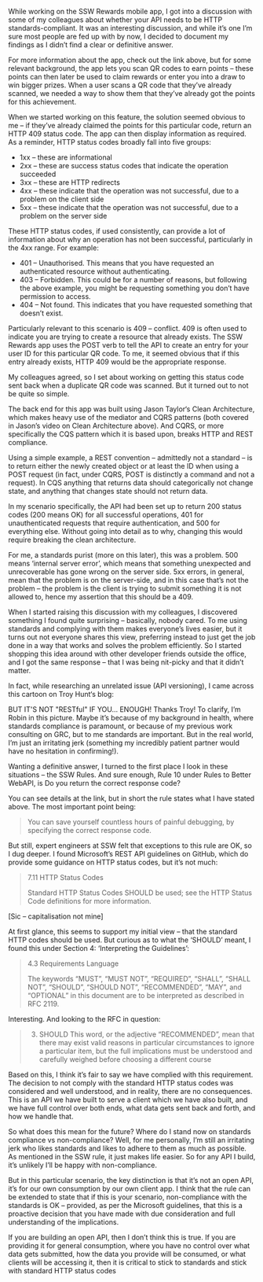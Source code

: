 While working on the SSW Rewards mobile app, I got into a discussion with some of my colleagues about whether your API needs to be HTTP standards-compliant. It was an interesting discussion, and while it’s one I’m sure most people are fed up with by now, I decided to document my findings as I didn’t find a clear or definitive answer.

For more information about the app, check out the link above, but for some relevant background, the app lets you scan QR codes to earn points – these points can then later be used to claim rewards or enter you into a draw to win bigger prizes. When a user scans a QR code that they’ve already scanned, we needed a way to show them that they’ve already got the points for this achievement.

When we started working on this feature, the solution seemed obvious to me – if they’ve already claimed the points for this particular code, return an HTTP 409 status code. The app can then display information as required. As a reminder, HTTP status codes broadly fall into five groups:

* 1xx – these are informational
* 2xx – these are success status codes that indicate the operation succeeded
* 3xx – these are HTTP redirects
* 4xx – these indicate that the operation was not successful, due to a problem on the client side
* 5xx – these indicate that the operation was not successful, due to a problem on the server side

These HTTP status codes, if used consistently, can provide a lot of information about why an operation has not been successful, particularly in the 4xx range. For example:

* 401 – Unauthorised. This means that you have requested an authenticated resource without authenticating.
* 403 – Forbidden. This could be for a number of reasons, but following the above example, you might be requesting something you don’t have permission to access.
* 404 – Not found. This indicates that you have requested something that doesn’t exist.

Particularly relevant to this scenario is 409 – conflict. 409 is often used to indicate you are trying to create a resource that already exists. The SSW Rewards app uses the POST verb to tell the API to create an entry for your user ID for this particular QR code. To me, it seemed obvious that if this entry already exists, HTTP 409 would be the appropriate response.

My colleagues agreed, so I set about working on getting this status code sent back when a duplicate QR code was scanned. But it turned out to not be quite so simple.

The back end for this app was built using Jason Taylor‘s Clean Architecture, which makes heavy use of the mediator and CQRS patterns (both covered in Jason’s video on Clean Architecture above). And CQRS, or more specifically the CQS pattern which it is based upon, breaks HTTP and REST compliance.

Using a simple example, a REST convention – admittedly not a standard – is to return either the newly created object or at least the ID when using a POST request (in fact, under CQRS, POST is distinctly a command and not a request). In CQS anything that returns data should categorically not change state, and anything that changes state should not return data.

In my scenario specifically, the API had been set up to return 200 status codes (200 means OK) for all successful operations, 401 for unauthenticated requests that require authentication, and 500 for everything else. Without going into detail as to why, changing this would require breaking the clean architecture.

For me, a standards purist (more on this later), this was a problem. 500 means ‘internal server error’, which means that something unexpected and unrecoverable has gone wrong on the server side. 5xx errors, in general, mean that the problem is on the server-side, and in this case that’s not the problem – the problem is the client is trying to submit something it is not allowed to, hence my assertion that this should be a 409.

When I started raising this discussion with my colleagues, I discovered something I found quite surprising – basically, nobody cared. To me using standards and complying with them makes everyone’s lives easier, but it turns out not everyone shares this view, preferring instead to just get the job done in a way that works and solves the problem efficiently. So I started shopping this idea around with other developer friends outside the office, and I got the same response – that I was being nit-picky and that it didn’t matter.

In fact, while researching an unrelated issue (API versioning), I came across this cartoon on Troy Hunt‘s blog:

BUT IT'S NOT "RESTful" IF YOU... ENOUGH!
Thanks Troy!
To clarify, I’m Robin in this picture. Maybe it’s because of my background in health, where standards compliance is paramount, or because of my previous work consulting on GRC, but to me standards are important. But in the real world, I’m just an irritating jerk (something my incredibly patient partner would have no hesitation in confirming!).

Wanting a definitive answer, I turned to the first place I look in these situations – the SSW Rules. And sure enough, Rule 10 under Rules to Better WebAPI, is Do you return the correct response code?

You can see details at the link, but in short the rule states what I have stated above. The most important point being:

> You can save yourself countless hours of painful debugging, by specifying the correct response code.

But still, expert engineers at SSW felt that exceptions to this rule are OK, so I dug deeper. I found Microsoft’s REST API guidelines on GitHub, which do provide some guidance on HTTP status codes, but it’s not much:

> 7.11 HTTP Status Codes
> 
> Standard HTTP Status Codes SHOULD be used; see the HTTP Status Code definitions for more information.

[Sic – capitalisation not mine]

At first glance, this seems to support my initial view – that the standard HTTP codes should be used. But curious as to what the ‘SHOULD’ meant, I found this under Section 4: ‘Interpreting the Guidelines’:

> 4.3 Requirements Language
> 
> The keywords “MUST”, “MUST NOT”, “REQUIRED”, “SHALL”, “SHALL NOT”, “SHOULD”, “SHOULD NOT”, “RECOMMENDED”, “MAY”, and “OPTIONAL” in this document are to be interpreted as described in RFC 2119.

Interesting. And looking to the RFC in question:

> 3. SHOULD This word, or the adjective “RECOMMENDED”, mean that there may exist valid reasons in particular circumstances to ignore a particular item, but the full implications must be understood and carefully weighed before choosing a different course

Based on this, I think it’s fair to say we have complied with this requirement. The decision to not comply with the standard HTTP status codes was considered and well understood, and in reality, there are no consequences. This is an API we have built to serve a client which we have also built, and we have full control over both ends, what data gets sent back and forth, and how we handle that.

So what does this mean for the future? Where do I stand now on standards compliance vs non-compliance? Well, for me personally, I’m still an irritating jerk who likes standards and likes to adhere to them as much as possible. As mentioned in the SSW rule, it just makes life easier. So for any API I build, it’s unlikely I’ll be happy with non-compliance.

But in this particular scenario, the key distinction is that it’s not an open API, it’s for our own consumption by our own client app. I think that the rule can be extended to state that if this is your scenario, non-compliance with the standards is OK – provided, as per the Microsoft guidelines, that this is a proactive decision that you have made with due consideration and full understanding of the implications.

If you are building an open API, then I don’t think this is true. If you are providing it for general consumption, where you have no control over what data gets submitted, how the data you provide will be consumed, or what clients will be accessing it, then it is critical to stick to standards and stick with standard HTTP status codes